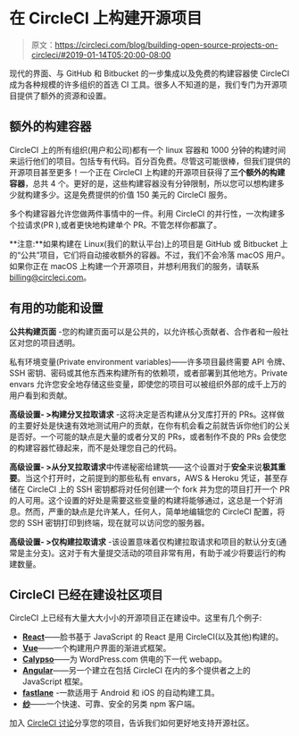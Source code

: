 # 在 CircleCI 上构建开源项目

> 原文：<https://circleci.com/blog/building-open-source-projects-on-circleci/#2019-01-14T05:20:00-08:00>

现代的界面、与 GitHub 和 Bitbucket 的一步集成以及免费的构建容器使 CircleCI 成为各种规模的许多组织的首选 CI 工具。很多人不知道的是，我们专门为开源项目提供了额外的资源和设置。

## 额外的构建容器

CircleCI 上的所有组织(用户和公司)都有一个 linux 容器和 1000 分钟的构建时间来运行他们的项目。包括专有代码。百分百免费。尽管这可能很棒，但我们提供的开源项目甚至更多！一个正在 CircleCI 上构建的开源项目获得了**三个额外的构建容器**，总共 4 个。更好的是，这些构建容器没有分钟限制，所以您可以想构建多少就构建多少。这是免费提供的价值 150 美元的 CircleCI 服务。

多个构建容器允许您做两件事情中的一件。利用 CircleCI 的并行性，一次构建多个拉请求(PR ),或者更快地构建单个 PR。不管怎样你都赢了。

**注意:**如果构建在 Linux(我们的默认平台)上的项目是 GitHub 或 Bitbucket 上的“公共”项目，它们将自动接收额外的容器。不过，我们不会冷落 macOS 用户。如果你正在 macOS 上构建一个开源项目，并想利用我们的服务，请联系 billing@circleci.com。

## 有用的功能和设置

**公共构建页面** -您的构建页面可以是公共的，以允许核心贡献者、合作者和一般社区对您的项目透明。

私有环境变量(Private environment variables)——许多项目最终需要 API 令牌、SSH 密钥、密码或其他东西来构建所有的依赖项，或者部署到其他地方。Private envars 允许您安全地存储这些变量，即使您的项目可以被组织外部的成千上万的用户看到和贡献。

**高级设置- >构建分叉拉取请求** -这将决定是否构建从分叉库打开的 PRs。这样做的主要好处是快速有效地测试用户的贡献，在你有机会看之前就告诉你他们的公关是否好。一个可能的缺点是大量的或者分叉的 PRs，或者制作不良的 PRs 会使您的构建容器忙碌起来，而不是处理您自己的代码。

**高级设置- >从分叉拉取请求**中传递秘密给建筑——这个设置对于**安全**来说**极其重要**。当这个打开时，之前提到的那些私有 envars，AWS & Heroku 凭证，甚至存储在 CircleCI 上的 SSH 密钥都将对任何创建一个 fork 并为您的项目打开一个 PR 的人可用。这个设置的好处是需要这些变量的构建将能够通过，这总是一个好消息。然而，严重的缺点是允许某人，任何人，简单地编辑您的 CircleCI 配置，将您的 SSH 密钥打印到终端，现在就可以访问您的服务器。

**高级设置- >仅构建拉取请求** -该设置意味着仅构建拉取请求和项目的默认分支(通常是主分支)。这对于有大量提交活动的项目非常有用，有助于减少将要运行的构建数量。

## CircleCI 已经在建设社区项目

CircleCI 上已经有大量大大小小的开源项目正在建设中。这里有几个例子:

*   [**React**](https://github.com/facebook/react)——脸书基于 JavaScript 的 React 是用 CircleCI(以及其他)构建的。
*   [**Vue**](https://github.com/vuejs/vue)——一个构建用户界面的渐进式框架。
*   [**Calypso**](https://github.com/Automattic/wp-calypso)——为 WordPress.com 供电的下一代 webapp。
*   [**Angular**](https://github.com/angular/angular)——另一个建立在包括 CircleCI 在内的多个提供者之上的 JavaScript 框架。
*   [**fastlane**](https://github.com/fastlane/fastlane) -一款适用于 Android 和 iOS 的自动构建工具。
*   [**纱**](https://github.com/yarnpkg/yarn)——一个快速、可靠、安全的另类 npm 客户端。

加入 [CircleCI 讨论](https://discuss.circleci.com)分享您的项目，告诉我们如何更好地支持开源社区。